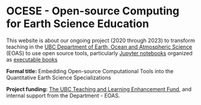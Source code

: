 
# OCESE - Open-source Computing for Earth Science Education

This website is about our ongoing project (2020 through 2023) to transform teaching in the [UBC Department of Earth, Ocean and Atmospheric Science](https://www.eoas.ubc.ca) (EOAS) to use open source tools, particularly [Jupyter notebooks](https://www.jupyter.org) organized as [executable books](https://executablebooks.org/en/latest/)

**Formal title:** Embedding Open-source Computational Tools into the Quantitative Earth Science Specializations

**Project funding:** [The UBC Teaching and Learning Enhancement Fund](https://tlef.ubc.ca/funded-proposals/entry/714/), and internal support from the Department - EOAS. 
